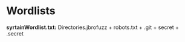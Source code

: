 # Wordlists
<b>syrtainWordlist.txt:</b> Directories.jbrofuzz + robots.txt + .git + secret + .secret
